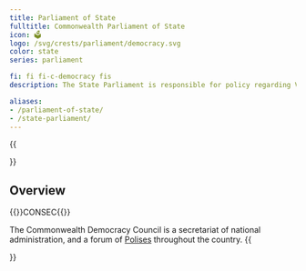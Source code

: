 ```yaml
---
title: Parliament of State
fulltitle: Commonwealth Parliament of State
icon: 🗳️
logo: /svg/crests/parliament/democracy.svg
color: state
series: parliament

fi: fi fi-c-democracy fis
description: The State Parliament is responsible for policy regarding Vekllei federalism, seperatist movements and the rights of constituent republics.

aliases:
- /parliament-of-state/
- /state-parliament/
---
```

{{<section>}}
## Overview
{{<boxtag teal>}}CONSEC{{</boxtag>}}

The Commonwealth Democracy Council is a secretariat of national administration, and a forum of [Polises](/polis/) throughout the country.
{{</section>}}